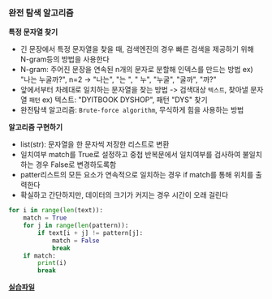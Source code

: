 ### 완전 탐색 알고리즘

**특정 문자열 찾기**

- 긴 문장에서 특정 문자열을 찾을 때, 검색엔진의 경우 빠른 검색을 제공하기 위해 N-gram등의 방법을 사용한다
- N-gram: 주어진 문장을 연속된 n개의 문자로 분할해 인덱스를 만드는 방법
  ex) "나는 누굴까?", n=2 -> "나는", "는 ", " 누", "누굴", "굴까", "까?"
- 앞에서부터 차례대로 일치하는 문자열을 찾는 방법 -> 검색대상 `텍스트`, 찾아낼 문자열 `패턴`
  ex) 텍스트: "DYITBOOK DYSHOP", 패턴 "DYS" 찾기
- 완전탐색 알고리즘: `Brute-force algorithm`, 무식하게 힘을 사용하는 방법

**알고리즘 구현하기**

- list(str): 문자열을 한 문자씩 저장한 리스트로 변환
- 일치여부 match를 True로 설정하고 중첩 반복문에서 일치여부를 검사하여 불일치하는 경우 False로 변경하도록함
- patter리스트의 모든 요소가 연속적으로 일치하는 경우 if match를 통해 위치를 출력한다
- 확실하고 간단하지만, 데이터의 크기가 커지는 경우 시간이 오래 걸린다

```python
for i in range(len(text)):
    match = True
    for j in range(len(pattern)):
        if text[i + j] != pattern[j]:
            match = False
            break
    if match:
        print(i)
        break
```

**[실습파일](point5_ex.py)**
